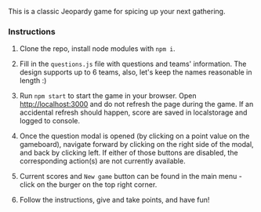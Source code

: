 This is a classic Jeopardy game for spicing up your next gathering.

### Instructions

1. Clone the repo, install node modules with `npm i`.

2. Fill in the `questions.js` file with questions and teams' information. The design supports up to 6 teams, also, let's keep the names reasonable in length :)

3. Run `npm start` to start the game in your browser. Open [http://localhost:3000](http://localhost:3000) and do not refresh the page during the game.
   If an accidental refresh should happen, score are saved in localstorage and logged to console.

4. Once the question modal is opened (by clicking on a point value on the gameboard), navigate forward by clicking on the right side of the modal, and back by clicking left. If either of those buttons are disabled, the corresponding action(s) are not currently available.

5. Current scores and `New game` button can be found in the main menu - click on the burger on the top right corner.

6. Follow the instructions, give and take points, and have fun!
